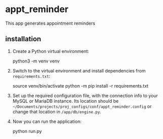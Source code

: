 # appt_reminder
This app generates appointment reminders

## installation

1. Create a Python virtual environment:

    python3 -m venv venv

2. Switch to the virtual environment and install dependencies from `requirements.txt`:

    source venv/bin/activate
    python -m pip install -r requirements.txt

3. Set up the required configuration file, with the connection info to your MySQL or MariaDB instance.  Its location should be `~/Documents/projects/proj_configs/conf/appt_reminder.config` or change that location in `/app/db/engine.py`.

4. Now you can run the application:

    python run.py

